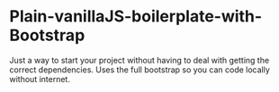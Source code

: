 # Plain-vanillaJS-boilerplate-with-Bootstrap
Just a way to start your project without having to deal with getting the correct dependencies. Uses the full bootstrap so you can code locally without internet.
